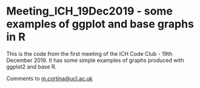 # Meeting_ICH_19Dec2019 - some examples of ggplot and base graphs in R

This is the code from the first meeting of the ICH Code Club - 19th December 2019. It has some simple examples of graphs produced with ggplot2 and base R. 

Comments to m.cortina@ucl.ac.uk

